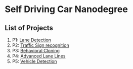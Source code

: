# Self Driving Car Nanodegree

## List of Projects
1. P1: [Lane Detection](https://github.com/sriharsha0806/CarND-LaneLines-P1)
2. P2: [Traffic Sign recognition](https://github.com/sriharsha0806/CarND-Traffic-Sign-Classifier-Project)
3. P3: [Behavioral Cloning](https://github.com/sriharsha0806/CarND-Behavioral-Cloning-P3)
4. P4: [Advanced Lane Lines](https://github.com/sriharsha0806/CarND-Advanced-Lane-Lines)
5. P5: [Vehicle Detection](https://github.com/sriharsha0806/CarND-Vehicle-Detection)
